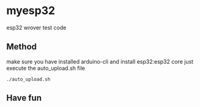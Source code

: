 # myesp32
esp32 wrover test code
## Method 
make sure you have installed arduino-cli and install esp32:esp32 core
just execute the auto_upload.sh file 
```
./auto_upload.sh 
```
## Have fun
